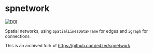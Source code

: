 # spnetwork

[![DOI](https://zenodo.org/badge/96037556.svg)](https://zenodo.org/badge/latestdoi/96037556)

Spatial networks, using `SpatialLinesDataFrame` for edges and `igraph` for connections.

This is an archived fork of https://github.com/edzer/spnetwork




